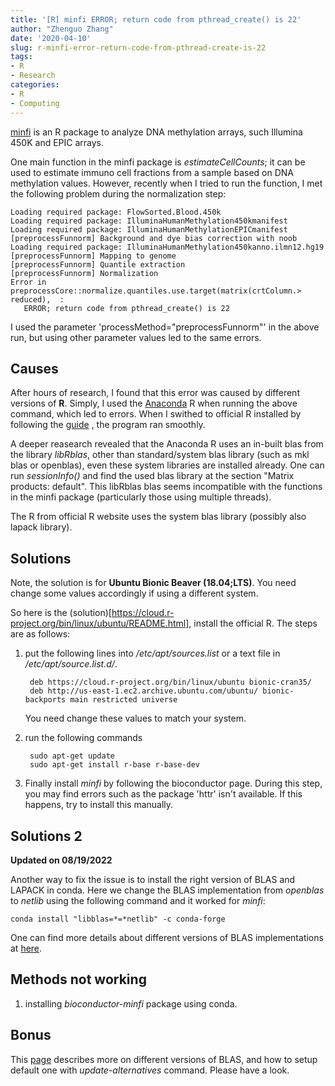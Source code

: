 ```yaml
---
title: '[R] minfi ERROR; return code from pthread_create() is 22'
author: "Zhenguo Zhang"
date: '2020-04-10'
slug: r-minfi-error-return-code-from-pthread-create-is-22
tags:
- R
- Research
categories:
- R
- Computing
---
```


[minfi](https://www.bioconductor.org/packages/release/bioc/html/minfi.html)
is an R package to analyze DNA methylation arrays, such Illumina 450K
and EPIC arrays.

One main function in the minfi package is *estimateCellCounts*; it can
be used to estimate immuno cell fractions from a sample based on DNA
methylation values. However, recently when I tried to run the function,
I met the following problem during the normalization step:

```
Loading required package: FlowSorted.Blood.450k
Loading required package: IlluminaHumanMethylation450kmanifest
Loading required package: IlluminaHumanMethylationEPICmanifest
[preprocessFunnorm] Background and dye bias correction with noob
Loading required package: IlluminaHumanMethylation450kanno.ilmn12.hg19
[preprocessFunnorm] Mapping to genome
[preprocessFunnorm] Quantile extraction
[preprocessFunnorm] Normalization
Error in preprocessCore::normalize.quantiles.use.target(matrix(crtColumn.> reduced),  :
   ERROR; return code from pthread_create() is 22
```

I used the parameter 'processMethod="preprocessFunnorm"' in the above run,
but using other parameter values led to the same errors.

## Causes

After hours of research, I found that this error was caused by different
versions of **R**. Simply, I used the [Anaconda](https://www.anaconda.com/distribution/)
R when running the above command, which led to errors. When I swithed
to official R installed by following the [guide](https://cloud.r-project.org/bin/linux/ubuntu/README.html)
, the program ran smoothly.

A deeper reasearch revealed that the Anaconda R uses an in-built blas
from the library *libRblas*, other than standard/system blas library
(such as mkl blas or openblas), even these system libraries are installed
already. One can run *sessionInfo()* and find the used blas library at
the section "Matrix products: default". This libRblas blas seems
incompatible with the functions in the minfi package (particularly those
using multiple threads).

The R from official R website uses the system blas library (possibly
also lapack library).

## Solutions

Note, the solution is for **Ubuntu Bionic Beaver (18.04;LTS)**. You need
change some values accordingly if using a different system.

So here is the (solution)[https://cloud.r-project.org/bin/linux/ubuntu/README.html], 
install the official R. The steps are as follows:

1. put the following lines into */etc/apt/sources.list* or a text file in
   */etc/apt/source.list.d/*.

        deb https://cloud.r-project.org/bin/linux/ubuntu bionic-cran35/
        deb http://us-east-1.ec2.archive.ubuntu.com/ubuntu/ bionic-backports main restricted universe

    You need change these values to match your system.
   
2. run the following commands

        sudo apt-get update
        sudo apt-get install r-base r-base-dev

3. Finally install *minfi* by following the bioconductor page.
   During this step, you may find errors such as the package 'httr' isn't
   available. If this happens, try to install this manually.

## Solutions 2

**Updated on 08/19/2022**

Another way to fix the issue is to install the right version
of BLAS and LAPACK in conda. Here we change the BLAS
implementation from *openblas* to *netlib* using the following
command and it worked for *minfi*:

```
conda install "libblas=*=*netlib" -c conda-forge
```

One can find more details about different versions of BLAS
implementations at [here](https://conda-forge.org/docs/maintainer/knowledge_base.html#blas).


## Methods not working

1. installing *bioconductor-minfi* package using conda.

## Bonus

This [page](https://csantill.github.io/RPerformanceWBLAS/) describes more
on different versions of BLAS, and how to setup default one with
*update-alternatives* command. Please have a look.
